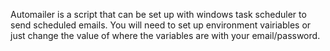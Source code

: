Automailer is a script that can be set up with windows task scheduler to send scheduled emails. You will need to set up environment vairiables or just change the value of where the variables are with your email/password.
